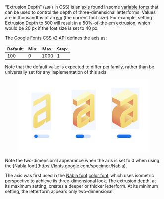 
“Extrusion Depth” (`EDPT` in CSS) is an [axis](/glossary/axis_in_variable_fonts) found in some [variable fonts](/glossary/variable_fonts) that can be used to control the depth of three-dimensional letterforms. Values are in thousandths of an [em](/glossary/em) (the current font size). For example, setting Extrusion Depth to 500 will result in a 50%-of-the-em extrusion, which would be 20 px if the font size is set to 40 px.

The [Google Fonts CSS v2 API](https://developers.google.com/fonts/docs/css2) defines the axis as:

| Default: | Min: | Max: | Step: |
| --- | --- | --- | --- |
| 100 | 0 | 1000 | 1 

Note that the default value is expected to differ per family, rather than be universally set for any implementation of this axis.

<figure>

![An image showing two type specimens, each with an axis slider underneath. The specimen on the left shows the effects of the axis’ lowest value. The specimen on the right shows the effects of the axis’ highest value.](images/thumbnail.svg)

</figure>

<figcaption>Note the two-dimensional appearance when the axis is set to 0 when using the [Nabla font](https://fonts.google.com/specimen/Nabla).</figcaption>

The axis was first used in the [Nabla font](https://fonts.google.com/specimen/Nabla) [color font](/glossary/color_fonts), which uses isometric perspective to achieve its three-dimensional look. The extrusion depth, at its maximum setting, creates a deeper or thicker letterform. At its minimum setting, the letterform appears only two-dimensional.